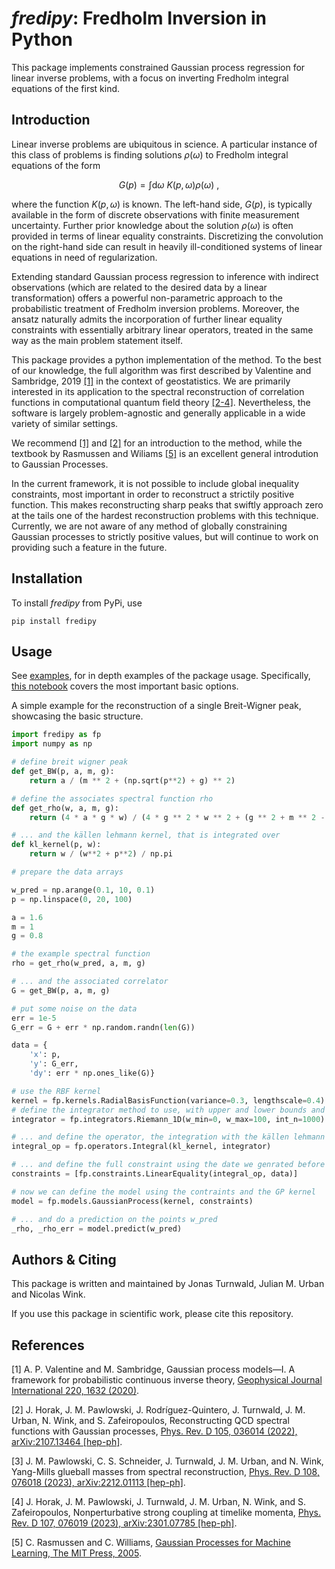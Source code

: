 # _fredipy_: Fredholm Inversion in Python

This package implements constrained Gaussian process regression for linear inverse problems, with a focus on inverting Fredholm integral equations of the first kind.

## Introduction

Linear inverse problems are ubiquitous in science. A particular instance of this class of problems is finding solutions $\rho(\omega)$ to Fredholm integral equations of the form

$$G(p) = \int \mathrm{d}\omega\ K(p,\omega) \rho(\omega)\ ,$$

where the function $K(p, \omega)$ is known. The left-hand side, $G(p)$, is typically available in the form of discrete observations with finite measurement uncertainty. Further prior knowledge about the solution $\rho(\omega)$ is often provided in terms of linear equality constraints. Discretizing the convolution on the right-hand side can result in heavily ill-conditioned systems of linear equations in need of regularization.

Extending standard Gaussian process regression to inference with indirect observations (which are related to the desired data by a linear transformation) offers a powerful non-parametric approach to the probabilistic treatment of Fredholm inversion problems. Moreover, the ansatz naturally admits the incorporation of further linear equality constraints with essentially arbitrary linear operators, treated in the same way as the main problem statement itself.

This package provides a python implementation of the method. To the best of our knowledge, the full algorithm was first described by Valentine and Sambridge, 2019 [[1]](#1) in the context of geostatistics. We are primarily interested in its application to the spectral reconstruction of correlation functions in computational quantum field theory [[2-4]](#2). Nevertheless, the software is largely problem-agnostic and generally applicable in a wide variety of similar settings.

We recommend [[1]](#1) and [[2]](#2) for an introduction to the method, while the textbook by Rasmussen and Wiliams [[5]](#5) is an excellent general introdution to Gaussian Processes.

In the current framework, it is not possible to include global inequality constraints, most important in order to reconstruct a strictily positive function. This makes reconstructing sharp peaks that swiftly approach zero at the tails one of the hardest reconstruction problems with this technique. Currently, we are not aware of any method of globally constraining Gaussian processes to strictly positive values, but will continue to work on providing such a feature in the future.

## Installation

To install _fredipy_ from PyPi, use

```
pip install fredipy
```

## Usage

See [examples](examples/), for in depth examples of the package usage. Specifically, [this notebook](/examples/basic_breit_wigner.ipynb) covers the most important basic options.

A simple example for the reconstruction of a single Breit-Wigner peak, showcasing the basic structure.

```python
import fredipy as fp
import numpy as np

# define breit wigner peak
def get_BW(p, a, m, g):
    return a / (m ** 2 + (np.sqrt(p**2) + g) ** 2)

# define the associates spectral function rho
def get_rho(w, a, m, g):
    return (4 * a * g * w) / (4 * g ** 2 * w ** 2 + (g ** 2 + m ** 2 - w ** 2) ** 2)

# ... and the källen lehmann kernel, that is integrated over
def kl_kernel(p, w):
    return w / (w**2 + p**2) / np.pi

# prepare the data arrays

w_pred = np.arange(0.1, 10, 0.1)
p = np.linspace(0, 20, 100)

a = 1.6
m = 1
g = 0.8

# the example spectral function
rho = get_rho(w_pred, a, m, g) 

# ... and the associated correlator
G = get_BW(p, a, m, g)

# put some noise on the data
err = 1e-5
G_err = G + err * np.random.randn(len(G))

data = {
    'x': p,
    'y': G_err,
    'dy': err * np.ones_like(G)}

# use the RBF kernel
kernel = fp.kernels.RadialBasisFunction(variance=0.3, lengthscale=0.4)
# define the integrator method to use, with upper and lower bounds and number of points
integrator = fp.integrators.Riemann_1D(w_min=0, w_max=100, int_n=1000)

# ... and define the operator, the integration with the källen lehmann kernel
integral_op = fp.operators.Integral(kl_kernel, integrator)

# ... and define the full constraint using the date we genrated before
constraints = [fp.constraints.LinearEquality(integral_op, data)]

# now we can define the model using the contraints and the GP kernel
model = fp.models.GaussianProcess(kernel, constraints)

# ... and do a prediction on the points w_pred
_rho, _rho_err = model.predict(w_pred)
```

## Authors & Citing

This package is written and maintained by Jonas Turnwald, Julian M. Urban and Nicolas Wink.

If you use this package in scientific work, please cite this repository.

## References

<a id="1">[1]</a>
A. P. Valentine and M. Sambridge, Gaussian process models—I. A framework for probabilistic continuous inverse theory, [Geophysical Journal International 220, 1632 (2020)](https://academic.oup.com/gji/article/220/3/1632/5632112).

<a id="2">[2]</a>
J. Horak, J. M. Pawlowski, J. Rodríguez-Quintero, J. Turnwald, J. M. Urban, N. Wink, and S. Zafeiropoulos, Reconstructing QCD spectral functions with Gaussian processes, [Phys. Rev. D 105, 036014 (2022), arXiv:2107.13464 [hep-ph]](https://arxiv.org/abs/2107.13464).

<a id="3">[3]</a>
J. M. Pawlowski, C. S. Schneider, J. Turnwald, J. M. Urban, and N. Wink, Yang-Mills glueball masses from spectral reconstruction, [Phys. Rev. D 108, 076018 (2023), arXiv:2212.01113 [hep-ph]](https://arxiv.org/abs/2212.01113).

<a id="4">[4]</a>
J. Horak, J. M. Pawlowski, J. Turnwald, J. M. Urban, N. Wink, and S. Zafeiropoulos, Nonperturbative strong coupling at timelike momenta, [Phys. Rev. D 107, 076019 (2023), arXiv:2301.07785 [hep-ph]](https://arxiv.org/abs/2301.07785).

<a id="5">[5]</a>
C. Rasmussen and C. Williams, [Gaussian Processes for Machine Learning, The MIT Press, 2005](https://doi.org/10.7551/mitpress/3206.001.0001).
